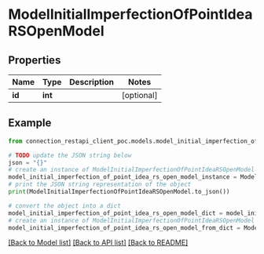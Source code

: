 # ModelInitialImperfectionOfPointIdeaRSOpenModel


## Properties

Name | Type | Description | Notes
------------ | ------------- | ------------- | -------------
**id** | **int** |  | [optional] 

## Example

```python
from connection_restapi_client_poc.models.model_initial_imperfection_of_point_idea_rs_open_model import ModelInitialImperfectionOfPointIdeaRSOpenModel

# TODO update the JSON string below
json = "{}"
# create an instance of ModelInitialImperfectionOfPointIdeaRSOpenModel from a JSON string
model_initial_imperfection_of_point_idea_rs_open_model_instance = ModelInitialImperfectionOfPointIdeaRSOpenModel.from_json(json)
# print the JSON string representation of the object
print(ModelInitialImperfectionOfPointIdeaRSOpenModel.to_json())

# convert the object into a dict
model_initial_imperfection_of_point_idea_rs_open_model_dict = model_initial_imperfection_of_point_idea_rs_open_model_instance.to_dict()
# create an instance of ModelInitialImperfectionOfPointIdeaRSOpenModel from a dict
model_initial_imperfection_of_point_idea_rs_open_model_from_dict = ModelInitialImperfectionOfPointIdeaRSOpenModel.from_dict(model_initial_imperfection_of_point_idea_rs_open_model_dict)
```
[[Back to Model list]](../README.md#documentation-for-models) [[Back to API list]](../README.md#documentation-for-api-endpoints) [[Back to README]](../README.md)


